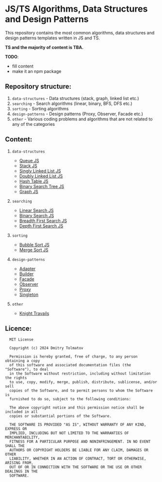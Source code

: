 # JS/TS Algorithms, Data Structures and Design Patterns

This repository contains the most common algorithms, data structures and design patterns templates written in JS and TS.

**TS and the majority of content is TBA.**

**TODO**:
   * fill content
   * make it an npm package


## Repository structure:
1. <code>data-structures</code> - Data structures (stack, graph, linked list etc.)
2. <code>searching</code> - Search algorithms (linear, binary, BFS, DFS etc.)
3. <code>sorting</code> - Sorting algorithms
4. <code>design-patterns</code> - Design patterns (Proxy, Observer, Facade etc.)
5. <code>other</code> - Various coding problems and algorithms that are not related to any of the categories 

## Content:
1. <code>data-structures</code>
    * [Queue JS](https://github.com/incandesc3nce/JS-TS-Algorithms-and-Patterns/blob/main/data-structures/queue/queue.js)
    * [Stack JS](https://github.com/incandesc3nce/JS-TS-Algorithms-and-Patterns/blob/main/data-structures/stack/stack.js)
    * [Singly Linked List JS](https://github.com/incandesc3nce/JS-TS-Algorithms-and-Patterns/blob/main/data-structures/singly-linked-list/singlyLinkedList.js)
    * [Doubly Linked List JS](https://github.com/incandesc3nce/JS-TS-Algorithms-and-Patterns/blob/main/data-structures/doubly-linked-list/doublyLinkedList.js)
    * [Hash Table JS](https://github.com/incandesc3nce/JS-TS-Algorithms-and-Patterns/blob/main/data-structures/hash-map/hashMap.js)
    * [Binary Search Tree JS](https://github.com/incandesc3nce/JS-TS-Algorithms-and-Patterns/blob/main/data-structures/binary-search-tree/binarySearchTree.js)
    * [Graph JS](https://github.com/incandesc3nce/JS-TS-Algorithms-and-Patterns/blob/main/data-structures/graph/graph.js)

2. <code>searching</code>
    * [Linear Search JS](https://github.com/incandesc3nce/JS-TS-Algorithms-and-Patterns/blob/main/searching/linear-search/linearSearch.js)
    * [Binary Search JS](https://github.com/incandesc3nce/JS-TS-Algorithms-and-Patterns/blob/main/searching/binary-search/binarySearch.js)
    * [Breadth First Search JS](https://github.com/incandesc3nce/JS-TS-Algorithms-and-Patterns/blob/main/searching/breadth-first-search/bfs.js)
    * [Depth First Search JS](https://github.com/incandesc3nce/JS-TS-Algorithms-and-Patterns/blob/main/searching/depth-first-search/dfs.js)

3. <code>sorting</code>
    * [Bubble Sort JS](https://github.com/incandesc3nce/JS-TS-Algorithms-and-Patterns/blob/main/sorting/bubbleSort/bubbleSort.js)
    * [Merge Sort JS](https://github.com/incandesc3nce/JS-TS-Algorithms-and-Patterns/blob/main/sorting/mergeSort/mergeSort.js)

4. <code>design-patterns</code>
    * [Adapter](https://github.com/incandesc3nce/JS-TS-Algorithms-and-Patterns/tree/main/design-patterns/adapter)
    * [Builder](https://github.com/incandesc3nce/JS-TS-Algorithms-and-Patterns/tree/main/design-patterns/builder)
    * [Facade](https://github.com/incandesc3nce/JS-TS-Algorithms-and-Patterns/tree/main/design-patterns/facade)
    * [Observer](https://github.com/incandesc3nce/JS-TS-Algorithms-and-Patterns/tree/main/design-patterns/observer)
    * [Proxy](https://github.com/incandesc3nce/JS-TS-Algorithms-and-Patterns/tree/main/design-patterns/proxy)
    * [Singleton](https://github.com/incandesc3nce/JS-TS-Algorithms-and-Patterns/tree/main/design-patterns/singleton)
    

5. <code>other</code>
    * [Knight Travails](https://github.com/incandesc3nce/JS-TS-Algorithms-and-Patterns/blob/main/other/knightTravails/knightMoves.js)

## Licence:
      MIT License

      Copyright (c) 2024 Dmitry Tolmatov
      
      Permission is hereby granted, free of charge, to any person obtaining a copy
      of this software and associated documentation files (the "Software"), to deal
      in the Software without restriction, including without limitation the rights
      to use, copy, modify, merge, publish, distribute, sublicense, and/or sell
      copies of the Software, and to permit persons to whom the Software is
      furnished to do so, subject to the following conditions:
      
      The above copyright notice and this permission notice shall be included in all
      copies or substantial portions of the Software.
      
      THE SOFTWARE IS PROVIDED "AS IS", WITHOUT WARRANTY OF ANY KIND, EXPRESS OR
      IMPLIED, INCLUDING BUT NOT LIMITED TO THE WARRANTIES OF MERCHANTABILITY,
      FITNESS FOR A PARTICULAR PURPOSE AND NONINFRINGEMENT. IN NO EVENT SHALL THE
      AUTHORS OR COPYRIGHT HOLDERS BE LIABLE FOR ANY CLAIM, DAMAGES OR OTHER
      LIABILITY, WHETHER IN AN ACTION OF CONTRACT, TORT OR OTHERWISE, ARISING FROM,
      OUT OF OR IN CONNECTION WITH THE SOFTWARE OR THE USE OR OTHER DEALINGS IN THE
      SOFTWARE.
